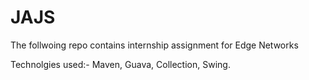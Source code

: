 # JAJS
The follwoing repo contains internship assignment for Edge Networks

Technolgies used:- Maven, Guava, Collection, Swing.


